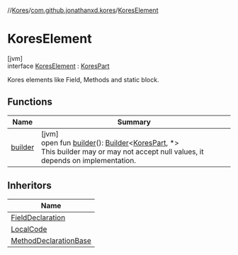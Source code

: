 //[Kores](../../../index.md)/[com.github.jonathanxd.kores](../index.md)/[KoresElement](index.md)

# KoresElement

[jvm]\
interface [KoresElement](index.md) : [KoresPart](../-kores-part/index.md)

Kores elements like Field, Methods and static block.

## Functions

| Name | Summary |
|---|---|
| [builder](../-kores-part/builder.md) | [jvm]<br>open fun [builder](../-kores-part/builder.md)(): [Builder](../../com.github.jonathanxd.kores.builder/-builder/index.md)<[KoresPart](../-kores-part/index.md), *><br>This builder may or may not accept null values, it depends on implementation. |

## Inheritors

| Name |
|---|
| [FieldDeclaration](../../com.github.jonathanxd.kores.base/-field-declaration/index.md) |
| [LocalCode](../../com.github.jonathanxd.kores.base/-local-code/index.md) |
| [MethodDeclarationBase](../../com.github.jonathanxd.kores.base/-method-declaration-base/index.md) |

